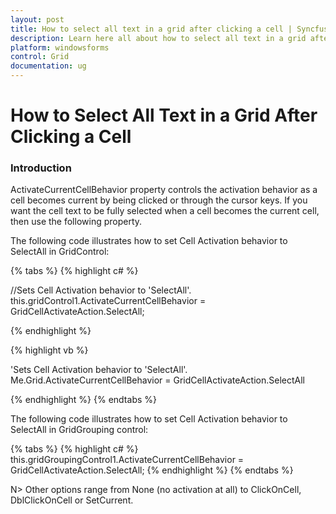 ```yaml
---
layout: post
title: How to select all text in a grid after clicking a cell | Syncfusion
description: Learn here all about how to select all text in a grid after clicking a cell in Syncfusion Windows Forms Gridcontrol control and more.
platform: windowsforms
control: Grid
documentation: ug
---
```


# How to Select All Text in a Grid After Clicking a Cell

### Introduction

ActivateCurrentCellBehavior property controls the activation behavior as a cell becomes current by being clicked or through the cursor keys. If you want the cell text to be fully selected when a cell becomes the current cell, then use the following property.

The following code illustrates how to set Cell Activation behavior to SelectAll in GridControl:

{% tabs %}
{% highlight c# %}

//Sets Cell Activation behavior to 'SelectAll'.
this.gridControl1.ActivateCurrentCellBehavior = GridCellActivateAction.SelectAll;

{% endhighlight %}

{% highlight vb %}

'Sets Cell Activation behavior to 'SelectAll'.
Me.Grid.ActivateCurrentCellBehavior = GridCellActivateAction.SelectAll

{% endhighlight %}
{% endtabs %}

The following code illustrates how to set Cell Activation behavior to SelectAll in GridGrouping control:

{% tabs %}
{% highlight c# %}
this.gridGroupingControl1.ActivateCurrentCellBehavior = GridCellActivateAction.SelectAll;
{% endhighlight %}
{% endtabs %}

N> Other options range from None (no activation at all) to ClickOnCell, DblClickOnCell or SetCurrent.

